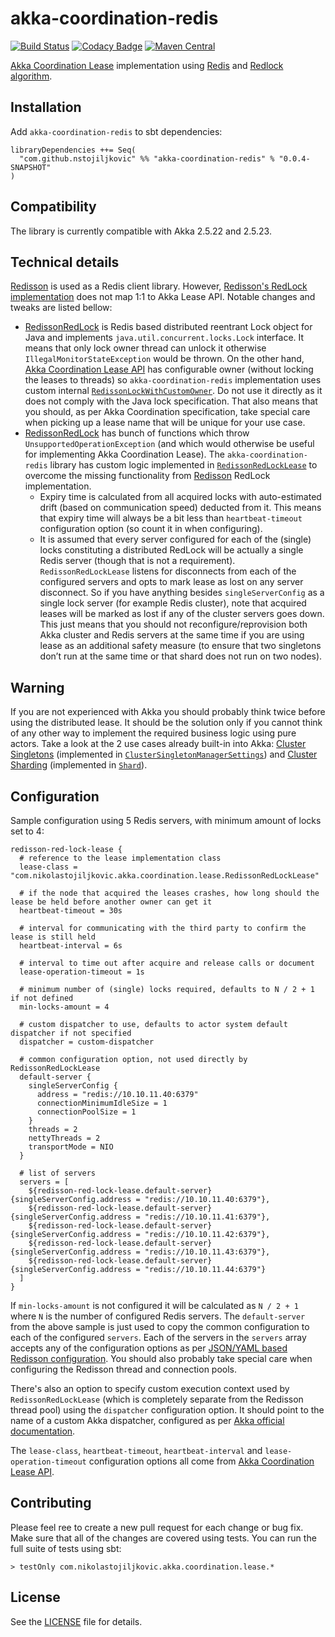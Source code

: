 # akka-coordination-redis

[![Build Status](https://travis-ci.org/nstojiljkovic/akka-coordination-redis.svg?branch=master)](https://travis-ci.org/nstojiljkovic/akka-coordination-redis)
[![Codacy Badge](https://api.codacy.com/project/badge/Grade/45cbfc3238074124b2097e24d921efda)](https://www.codacy.com/app/nstojiljkovic/akka-coordination-redis?utm_source=github.com&amp;utm_medium=referral&amp;utm_content=nstojiljkovic/akka-coordination-redis&amp;utm_campaign=Badge_Grade)
[![Maven Central](https://maven-badges.herokuapp.com/maven-central/com.github.nstojiljkovic/akka-coordination-redis_2.12/badge.svg)](https://maven-badges.herokuapp.com/maven-central/com.github.nstojiljkovic/akka-coordination-redis_2.12)

[Akka Coordination Lease](https://doc.akka.io/docs/akka/2.5.23/coordination.html) implementation using [Redis](https://redis.io/)
 and [Redlock algorithm](https://redis.io/topics/distlock). 

## Installation

Add `akka-coordination-redis` to sbt dependencies:

```
libraryDependencies ++= Seq(
  "com.github.nstojiljkovic" %% "akka-coordination-redis" % "0.0.4-SNAPSHOT"
)
```

## Compatibility

The library is currently compatible with Akka 2.5.22 and 2.5.23.

## Technical details 

[Redisson](https://github.com/redisson/redisson) is used as a Redis client library. However, 
[Redisson's RedLock implementation](https://github.com/redisson/redisson/wiki/8.-Distributed-locks-and-synchronizers) does
not map 1:1 to Akka Lease API. Notable changes and tweaks are listed bellow:

* [RedissonRedLock](https://github.com/redisson/redisson/blob/master/redisson/src/main/java/org/redisson/RedissonRedLock.java) is
  Redis based distributed reentrant Lock object for Java and implements `java.util.concurrent.locks.Lock` interface. It 
  means that only lock owner thread can unlock it otherwise `IllegalMonitorStateException` would be thrown. 
  On the other hand, [Akka Coordination Lease API](https://doc.akka.io/docs/akka/2.5.23/coordination.html) has configurable owner (without 
  locking the leases to threads) so `akka-coordination-redis` implementation uses custom internal 
  [`RedissonLockWithCustomOwner`](https://github.com/nstojiljkovic/akka-coordination-redis/blob/master/src/main/scala/com/nikolastojiljkovic/akka/coordination/lease/RedissonLockWithCustomOwner.scala).
  Do not use it directly as it does not comply with the Java lock specification. That also means that you should, as per Akka Coordination
  specification, take special care when picking up a lease name that will be unique for your use case.
* [RedissonRedLock](https://github.com/redisson/redisson/blob/master/redisson/src/main/java/org/redisson/RedissonRedLock.java) has bunch of
  functions which throw `UnsupportedOperationException` (and which would otherwise be useful for implementing Akka Coordination Lease). The `akka-coordination-redis` library has
  custom logic implemented in [`RedissonRedLockLease`](https://github.com/nstojiljkovic/akka-coordination-redis/blob/master/src/main/scala/com/nikolastojiljkovic/akka/coordination/lease/RedissonRedLockLease.scala)
  to overcome the missing functionality from [Redisson](https://github.com/redisson/redisson) RedLock implementation.
  * Expiry time is calculated from all acquired locks with auto-estimated drift (based on communication speed) deducted from it. 
    This means that expiry time will always be a bit less than `heartbeat-timeout` configuration option (so count it in when configuring).
  * It is assumed that every server configured for each of the (single) locks constituting a distributed RedLock will be actually a single 
    Redis server (though that is not a requirement). `RedissonRedLockLease` listens for disconnects from each of the configured servers and opts 
    to mark lease as lost on any server disconnect. So if you have anything besides `singleServerConfig` as a single lock server (for example Redis cluster), note that
    acquired leases will be marked as lost if any of the cluster servers goes down. This just means that you should not reconfigure/reprovision 
    both Akka cluster and Redis servers at the same time if you are using lease as an additional safety measure (to ensure that 
    two singletons don’t run at the same time or that shard does not run on two nodes).
  
## Warning

If you are not experienced with Akka you should probably think twice before using the distributed lease. It should be the solution only
if you cannot think of any other way to implement the required business logic using pure actors. Take a look at the
2 use cases already built-in into Akka: [Cluster Singletons](https://doc.akka.io/docs/akka/current/cluster-singleton.html#lease) 
(implemented in [`ClusterSingletonManagerSettings`](https://github.com/akka/akka/blob/master/akka-cluster-tools/src/main/scala/akka/cluster/singleton/ClusterSingletonManager.scala))
and [Cluster Sharding](https://doc.akka.io/docs/akka/current/cluster-sharding.html#lease) (implemented in 
[`Shard`](https://github.com/akka/akka/blob/master/akka-cluster-sharding/src/main/scala/akka/cluster/sharding/Shard.scala)).

## Configuration

Sample configuration using 5 Redis servers, with minimum amount of locks set to 4:

```
redisson-red-lock-lease {
  # reference to the lease implementation class 
  lease-class = "com.nikolastojiljkovic.akka.coordination.lease.RedissonRedLockLease"

  # if the node that acquired the leases crashes, how long should the lease be held before another owner can get it
  heartbeat-timeout = 30s

  # interval for communicating with the third party to confirm the lease is still held
  heartbeat-interval = 6s

  # interval to time out after acquire and release calls or document
  lease-operation-timeout = 1s

  # minimum number of (single) locks required, defaults to N / 2 + 1 if not defined
  min-locks-amount = 4
  
  # custom dispatcher to use, defaults to actor system default dispatcher if not specified
  dispatcher = custom-dispatcher
  
  # common configuration option, not used directly by RedissonRedLockLease
  default-server {
    singleServerConfig {
      address = "redis://10.10.11.40:6379"
      connectionMinimumIdleSize = 1
      connectionPoolSize = 1
    }
    threads = 2
    nettyThreads = 2
    transportMode = NIO
  }
  
  # list of servers
  servers = [
    ${redisson-red-lock-lease.default-server} {singleServerConfig.address = "redis://10.10.11.40:6379"},
    ${redisson-red-lock-lease.default-server} {singleServerConfig.address = "redis://10.10.11.41:6379"},
    ${redisson-red-lock-lease.default-server} {singleServerConfig.address = "redis://10.10.11.42:6379"},
    ${redisson-red-lock-lease.default-server} {singleServerConfig.address = "redis://10.10.11.43:6379"},
    ${redisson-red-lock-lease.default-server} {singleServerConfig.address = "redis://10.10.11.44:6379"}
  ]
}
```

If `min-locks-amount` is not configured it will be calculated as `N / 2 + 1` where `N` is the number of configured Redis servers.
The `default-server` from the above sample is just used to copy the common configuration to each of the configured `servers`.
Each of the servers in the `servers` array accepts any of the configuration options as per 
[JSON/YAML based Redisson configuration](https://github.com/redisson/redisson/wiki/2.-Configuration). You should also probably take special 
care when configuring the Redisson thread and connection pools. 

There's also an option to specify custom execution context used by `RedissonRedLockLease` (which is completely separate 
from the Redisson thread pool) using the `dispatcher` configuration option. It should point to the name of a custom Akka 
dispatcher, configured as per [Akka official documentation](https://doc.akka.io/docs/akka/2.5.23/dispatchers.html).

The `lease-class`, `heartbeat-timeout`, `heartbeat-interval` and `lease-operation-timeout` configuration options all come from
[Akka Coordination Lease API](https://doc.akka.io/docs/akka/2.5.23/coordination.html).

## Contributing

Please feel ree to create a new pull request for each change or bug fix. Make sure that all of the changes are covered using 
tests. You can run the full suite of tests using sbt:

```
> testOnly com.nikolastojiljkovic.akka.coordination.lease.*
```

## License

See the [LICENSE](https://github.com/nstojiljkovic/akka-coordination-redis/blob/master/LICENSE) file for details.